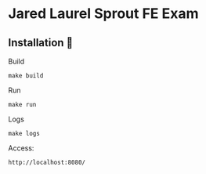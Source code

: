 # Jared Laurel Sprout FE Exam

## Installation 📌

Build
```shell
make build
```

Run
```shell
make run
```

Logs
```shell
make logs
```

Access:
```
http://localhost:8080/
```